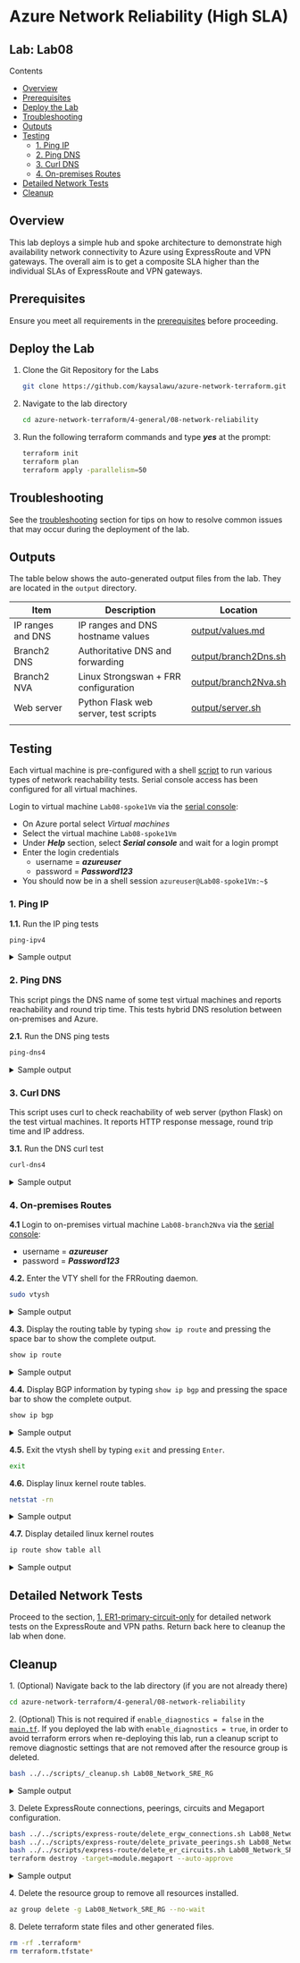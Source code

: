 # Azure Network Reliability (High SLA) <!-- omit from toc -->

## Lab: Lab08 <!-- omit from toc -->

Contents

- [Overview](#overview)
- [Prerequisites](#prerequisites)
- [Deploy the Lab](#deploy-the-lab)
- [Troubleshooting](#troubleshooting)
- [Outputs](#outputs)
- [Testing](#testing)
  - [1. Ping IP](#1-ping-ip)
  - [2. Ping DNS](#2-ping-dns)
  - [3. Curl DNS](#3-curl-dns)
  - [4. On-premises Routes](#4-on-premises-routes)
- [Detailed Network Tests](#detailed-network-tests)
- [Cleanup](#cleanup)

## Overview

This lab deploys a simple hub and spoke architecture to demonstrate high availability network connectivity to Azure using ExpressRoute and VPN gateways. The overall aim is to get a composite SLA higher than the individual SLAs of ExpressRoute and VPN gateways.

## Prerequisites

Ensure you meet all requirements in the [prerequisites](../../prerequisites/README.md) before proceeding.

## Deploy the Lab

1. Clone the Git Repository for the Labs

   ```sh
   git clone https://github.com/kaysalawu/azure-network-terraform.git
   ```

2. Navigate to the lab directory

   ```sh
   cd azure-network-terraform/4-general/08-network-reliability
   ```

3. Run the following terraform commands and type ***yes*** at the prompt:

   ```sh
   terraform init
   terraform plan
   terraform apply -parallelism=50
   ```

## Troubleshooting

See the [troubleshooting](../../troubleshooting/README.md) section for tips on how to resolve common issues that may occur during the deployment of the lab.

## Outputs

The table below shows the auto-generated output files from the lab. They are located in the `output` directory.

| Item    | Description  | Location |
|--------|--------|--------|
| IP ranges and DNS | IP ranges and DNS hostname values | [output/values.md](./output/values.md) |
| Branch2 DNS | Authoritative DNS and forwarding | [output/branch2Dns.sh](./output/branch2Dns.sh) |
| Branch2 NVA | Linux Strongswan + FRR configuration | [output/branch2Nva.sh](./output/branch2Nva.sh) |
| Web server | Python Flask web server, test scripts | [output/server.sh](./output/server.sh) |
||||

## Testing

Each virtual machine is pre-configured with a shell [script](../../scripts/server.sh) to run various types of network reachability tests. Serial console access has been configured for all virtual machines.

Login to virtual machine `Lab08-spoke1Vm` via the [serial console](https://learn.microsoft.com/en-us/troubleshoot/azure/virtual-machines/serial-console-overview#access-serial-console-for-virtual-machines-via-azure-portal):

- On Azure portal select *Virtual machines*
- Select the virtual machine `Lab08-spoke1Vm`
- Under ***Help*** section, select ***Serial console*** and wait for a login prompt
- Enter the login credentials
  - username = ***azureuser***
  - password = ***Password123***
- You should now be in a shell session `azureuser@Lab08-spoke1Vm:~$`

### 1. Ping IP

**1.1.** Run the IP ping tests

```sh
ping-ipv4
```

<details>

<summary>Sample output</summary>

```sh
azureuser@spoke1Vm:~$ ping-ipv4

 ping ipv4 ...

branch2 - 10.20.0.5 -OK 29.331 ms
hub1    - 10.11.0.5 -OK 4.083 ms
spoke1  - 10.1.0.5 -OK 0.045 ms
internet - icanhazip.com -NA
```

</details>
<p>

### 2. Ping DNS

This script pings the DNS name of some test virtual machines and reports reachability and round trip time. This tests hybrid DNS resolution between on-premises and Azure.

**2.1.** Run the DNS ping tests

```sh
ping-dns4
```

<details>

<summary>Sample output</summary>

```sh
azureuser@spoke1Vm:~$ ping-dns4

 ping dns ipv4 ...

branch2vm.corp - 10.20.0.5 -OK 26.033 ms
hub1vm.eu.az.corp - 10.11.0.5 -OK 1.584 ms
spoke1vm.eu.az.corp - 10.1.0.5 -OK 0.046 ms
icanhazip.com - 104.16.184.241 -NA
```

</details>
<p>

### 3. Curl DNS

This script uses curl to check reachability of web server (python Flask) on the test virtual machines. It reports HTTP response message, round trip time and IP address.

**3.1.** Run the DNS curl test

```sh
curl-dns4
```

<details>

<summary>Sample output</summary>

```sh
azureuser@spoke1Vm:~$ curl-dns4

 curl dns ipv4 ...

200 (0.053974s) - 10.20.0.5 - branch2vm.corp
200 (0.011361s) - 10.11.0.5 - hub1vm.eu.az.corp
200 (0.006002s) - 10.1.0.5 - spoke1vm.eu.az.corp
200 (0.022728s) - 104.16.185.241 - icanhazip.com
```

</details>
<p>

### 4. On-premises Routes

**4.1** Login to on-premises virtual machine `Lab08-branch2Nva` via the [serial console](https://learn.microsoft.com/en-us/troubleshoot/azure/virtual-machines/serial-console-overview#access-serial-console-for-virtual-machines-via-azure-portal):
  - username = ***azureuser***
  - password = ***Password123***

**4.2.** Enter the VTY shell for the FRRouting daemon.

```sh
sudo vtysh
```

<details>

<summary>Sample output</summary>

```sh
azureuser@branch2Nva:~$ sudo vtysh

Hello, this is FRRouting (version 7.2.1).
Copyright 1996-2005 Kunihiro Ishiguro, et al.
```

</details>
<p>

**4.3.** Display the routing table by typing `show ip route` and pressing the space bar to show the complete output.

```sh
show ip route
```

<details>

<summary>Sample output</summary>

```sh
branch2Nva# show ip route
Codes: K - kernel route, C - connected, S - static, R - RIP,
       O - OSPF, I - IS-IS, B - BGP, E - EIGRP, N - NHRP,
       T - Table, v - VNC, V - VNC-Direct, A - Babel, D - SHARP,
       F - PBR, f - OpenFabric,
       > - selected route, * - FIB route, q - queued route, r - rejected route

S   0.0.0.0/0 [1/0] via 10.20.1.1, eth0, 1d14h40m
K>* 0.0.0.0/0 [0/100] via 10.20.1.1, eth0, src 10.20.1.9, 1d14h40m
B>  10.1.0.0/20 [20/0] via 10.20.17.4 (recursive), 21:12:45
  *                      via 10.20.1.1, eth0, 21:12:45
                       via 10.20.17.5 (recursive), 21:12:45
                         via 10.20.1.1, eth0, 21:12:45
B>  10.11.0.0/20 [20/0] via 10.20.17.4 (recursive), 21:12:45
  *                       via 10.20.1.1, eth0, 21:12:45
                        via 10.20.17.5 (recursive), 21:12:45
                          via 10.20.1.1, eth0, 21:12:45
B>  10.11.16.0/20 [20/0] via 10.20.17.4 (recursive), 21:12:45
  *                        via 10.20.1.1, eth0, 21:12:45
                         via 10.20.17.5 (recursive), 21:12:45
                           via 10.20.1.1, eth0, 21:12:45
S>* 10.20.0.0/24 [1/0] via 10.20.1.1, eth0, 1d14h40m
C>* 10.20.1.0/24 is directly connected, eth0, 1d14h40m
C>* 10.20.2.0/24 is directly connected, eth1, 1d14h40m
S>* 10.20.17.4/32 [1/0] via 10.20.1.1, eth0, 1d14h40m
S>* 10.20.17.5/32 [1/0] via 10.20.1.1, eth0, 1d14h40m
K>* 168.63.129.16/32 [0/100] via 10.20.1.1, eth0, src 10.20.1.9, 1d14h40m
K>* 169.254.169.254/32 [0/100] via 10.20.1.1, eth0, src 10.20.1.9, 1d14h40m
C>* 192.168.20.20/32 is directly connected, lo, 1d14h40m
```

We can see the Vnet ranges learned dynamically via BGP.

</details>
<p>

**4.4.** Display BGP information by typing `show ip bgp` and pressing the space bar to show the complete output.

```sh
show ip bgp
```

<details>

<summary>Sample output</summary>

```sh
branch2Nva# show ip bgp
BGP table version is 214, local router ID is 192.168.20.20, vrf id 0
Default local pref 100, local AS 65002
Status codes:  s suppressed, d damped, h history, * valid, > best, = multipath,
               i internal, r RIB-failure, S Stale, R Removed
Nexthop codes: @NNN nexthop's vrf id, < announce-nh-self
Origin codes:  i - IGP, e - EGP, ? - incomplete

   Network          Next Hop            Metric LocPrf Weight Path
*= 10.1.0.0/20      10.20.17.5                    300      0 65515 12076 64512 12076 i
*>                  10.20.17.4                    300      0 65515 12076 64512 12076 i
*= 10.11.0.0/20     10.20.17.5                    300      0 65515 12076 64512 12076 i
*>                  10.20.17.4                    300      0 65515 12076 64512 12076 i
*= 10.11.16.0/20    10.20.17.5                    300      0 65515 12076 64512 12076 i
*>                  10.20.17.4                    300      0 65515 12076 64512 12076 i
*> 10.20.0.0/24     0.0.0.0                  0         32768 i

Displayed  4 routes and 7 total paths
```

We can see the hub and spoke Vnet ranges being learned dynamically in the BGP table.

</details>
<p>

**4.5.** Exit the vtysh shell by typing `exit` and pressing `Enter`.

```sh
exit
```

**4.6.** Display linux kernel route tables.

```sh
netstat -rn
```

<details>

<summary>Sample output</summary>

```sh
azureuser@branch2Nva:~$ netstat -rn
Kernel IP routing table
Destination     Gateway         Genmask         Flags   MSS Window  irtt Iface
0.0.0.0         10.20.1.1       0.0.0.0         UG        0 0          0 eth0
10.1.0.0        10.20.1.1       255.255.240.0   UG        0 0          0 eth0
10.11.0.0       10.20.1.1       255.255.240.0   UG        0 0          0 eth0
10.11.16.0      10.20.1.1       255.255.240.0   UG        0 0          0 eth0
10.20.0.0       10.20.1.1       255.255.255.0   UG        0 0          0 eth0
10.20.1.0       0.0.0.0         255.255.255.0   U         0 0          0 eth0
10.20.2.0       0.0.0.0         255.255.255.0   U         0 0          0 eth1
10.20.17.4      10.20.1.1       255.255.255.255 UGH       0 0          0 eth0
10.20.17.5      10.20.1.1       255.255.255.255 UGH       0 0          0 eth0
168.63.129.16   10.20.1.1       255.255.255.255 UGH       0 0          0 eth0
169.254.169.254 10.20.1.1       255.255.255.255 UGH       0 0          0 eth0
```

</details>
<p>

**4.7.** Display detailed linux kernel routes

```sh
ip route show table all
```

<details>

<summary>Sample output</summary>

```sh
azureuser@branch2Nva:~$ ip route show table all
168.63.129.16 via 10.20.2.1 dev eth1 table rt1
default via 10.20.1.1 dev eth0 proto dhcp src 10.20.1.9 metric 100
10.1.0.0/20 via 10.20.1.1 dev eth0 proto bgp metric 20
10.11.0.0/20 via 10.20.1.1 dev eth0 proto bgp metric 20
10.11.16.0/20 via 10.20.1.1 dev eth0 proto bgp metric 20
10.20.0.0/24 via 10.20.1.1 dev eth0 proto static metric 20
10.20.1.0/24 dev eth0 proto kernel scope link src 10.20.1.9
10.20.2.0/24 dev eth1 proto kernel scope link src 10.20.2.9
10.20.17.4 via 10.20.1.1 dev eth0 proto static metric 20
10.20.17.5 via 10.20.1.1 dev eth0 proto static metric 20
168.63.129.16 via 10.20.1.1 dev eth0 proto dhcp src 10.20.1.9 metric 100
169.254.169.254 via 10.20.1.1 dev eth0 proto dhcp src 10.20.1.9 metric 100
local 10.20.1.9 dev eth0 table local proto kernel scope host src 10.20.1.9
broadcast 10.20.1.255 dev eth0 table local proto kernel scope link src 10.20.1.9
local 10.20.2.9 dev eth1 table local proto kernel scope host src 10.20.2.9
broadcast 10.20.2.255 dev eth1 table local proto kernel scope link src 10.20.2.9
local 127.0.0.0/8 dev lo table local proto kernel scope host src 127.0.0.1
local 127.0.0.1 dev lo table local proto kernel scope host src 127.0.0.1
broadcast 127.255.255.255 dev lo table local proto kernel scope link src 127.0.0.1
local 192.168.20.20 dev lo table local proto kernel scope host src 192.168.20.20
broadcast 192.168.20.20 dev lo table local proto kernel scope link src 192.168.20.20
::1 dev lo proto kernel metric 256 pref medium
fe80::/64 dev eth1 proto kernel metric 256 pref medium
fe80::/64 dev eth0 proto kernel metric 256 pref medium
local ::1 dev lo table local proto kernel metric 0 pref medium
anycast fe80:: dev eth0 table local proto kernel metric 0 pref medium
anycast fe80:: dev eth1 table local proto kernel metric 0 pref medium
local fe80::20d:3aff:fedd:6043 dev eth0 table local proto kernel metric 0 pref medium
local fe80::20d:3aff:fedd:63b3 dev eth1 table local proto kernel metric 0 pref medium
multicast ff00::/8 dev eth1 table local proto kernel metric 256 pref medium
multicast ff00::/8 dev eth0 table local proto kernel metric 256 pref medium
```

</details>
<p>

## Detailed Network Tests

Proceed to the section, [1. ER1-primary-circuit-only](./tests/1.%20ER1-primary-circuit-only.md) for detailed network tests on the ExpressRoute and VPN paths. Return back here to cleanup the lab when done.

## Cleanup

1\. (Optional) Navigate back to the lab directory (if you are not already there)

```sh
cd azure-network-terraform/4-general/08-network-reliability
```

2\. (Optional) This is not required if `enable_diagnostics = false` in the [`main.tf`](./02-main.tf). If you deployed the lab with `enable_diagnostics = true`, in order to avoid terraform errors when re-deploying this lab, run a cleanup script to remove diagnostic settings that are not removed after the resource group is deleted.

```sh
bash ../../scripts/_cleanup.sh Lab08_Network_SRE_RG
```

<details>

<summary>Sample output</summary>

```sh
08-network-reliability$ bash ../../scripts/_cleanup.sh Lab08_Network_SRE_RG

Resource group: Lab08_Network_SRE_RG

⏳ Checking for diagnostic settings on resources in Lab08_Network_SRE_RG ...
➜  Checking firewall ...
➜  Checking vnet gateway ...
    ❌ Deleting: diag setting [Lab08-branch2-ergw-diag] for vnet gateway [Lab08-branch2-ergw] ...
    ❌ Deleting: diag setting [Lab08-hub1-ergw-diag] for vnet gateway [Lab08-hub1-ergw] ...
    ❌ Deleting: diag setting [Lab08-hub1-vpngw-diag] for vnet gateway [Lab08-hub1-vpngw] ...
➜  Checking vpn gateway ...
➜  Checking er gateway ...
➜  Checking app gateway ...
⏳ Checking for azure policies in Lab08_Network_SRE_RG ...
Done!
```

</details>
<p>

3\. Delete ExpressRoute connections, peerings, circuits and Megaport configuration.

```sh
bash ../../scripts/express-route/delete_ergw_connections.sh Lab08_Network_SRE_RG
bash ../../scripts/express-route/delete_private_peerings.sh Lab08_Network_SRE_RG
bash ../../scripts/express-route/delete_er_circuits.sh Lab08_Network_SRE_RG
terraform destroy -target=module.megaport --auto-approve
```

<details>

<summary>Sample output</summary>

```sh
08-network-reliability$ bash ../../scripts/express-route/delete_ergw_connections.sh Lab08_Network_SRE_RG

#######################################
Script: delete_ergw_connections.sh
#######################################

Resource group: Lab08_Network_SRE_RG

⏳ Processing gateway: Lab08-branch2-ergw
❓ Deleting connection: Lab08-er3
❌ Deleted connection: Lab08-er3
⏳ Processing gateway: Lab08-hub1-ergw
❓ Deleting connection: Lab08-er2
❌ Deleted connection: Lab08-er2
❓ Deleting connection: Lab08-er1
❌ Deleted connection: Lab08-er1
⏳ Processing gateway: Lab08-hub1-vpngw
⏳ Checking status of gateway connections ...
     - ⏳ Waiting for gateway/conn Lab08-branch2-ergw/Lab08-er3 to delete...
     - ⏳ Waiting for gateway/conn Lab08-hub1-ergw/Lab08-er2 to delete...
     - ⏳ Waiting for gateway/conn Lab08-hub1-ergw/Lab08-er1 to delete...
   ➜ Gateway connections are still deleting. Checking again in 30 seconds...
     - ⏳ Waiting for gateway/conn Lab08-branch2-ergw/Lab08-er3 to delete...
     - ⏳ Waiting for gateway/conn Lab08-hub1-ergw/Lab08-er2 to delete...
     - ⏳ Waiting for gateway/conn Lab08-hub1-ergw/Lab08-er1 to delete...
   ➜ Gateway connections are still deleting. Checking again in 30 seconds...
     - ⏳ Waiting for gateway/conn Lab08-branch2-ergw/Lab08-er3 to delete...
     - ⏳ Waiting for gateway/conn Lab08-hub1-ergw/Lab08-er2 to delete...
     - ⏳ Waiting for gateway/conn Lab08-hub1-ergw/Lab08-er1 to delete...
   ➜ Gateway connections are still deleting. Checking again in 30 seconds...
     - ⏳ Waiting for gateway/conn Lab08-branch2-ergw/Lab08-er3 to delete...
     - ⏳ Waiting for gateway/conn Lab08-hub1-ergw/Lab08-er1 to delete...
   ➜ Gateway connections are still deleting. Checking again in 30 seconds...
     - ⏳ Waiting for gateway/conn Lab08-branch2-ergw/Lab08-er3 to delete...
     - ⏳ Waiting for gateway/conn Lab08-hub1-ergw/Lab08-er1 to delete...
   ➜ Gateway connections are still deleting. Checking again in 30 seconds...
   ✔ All gateway connections deleted successfully.
```

```sh
#######################################
Script: delete_private_peerings.sh
#######################################

Resource group: Lab08_Network_SRE_RG

⏳ Processing circuit: Lab08-er1
⏳ Processing circuit: Lab08-er2
⏳ Processing circuit: Lab08-er3
⏳ Checking status of peerings ...
   ✔ All peerings deleted successfully.
```

```sh
08-network-reliability$ bash ../../scripts/express-route/delete_er_circuits.sh Lab08_Network_SRE_RG

#######################################
Script: delete_er_circuits.sh
#######################################

Resource group: Lab08_Network_SRE_RG

⏳ Deleting circuit: Lab08-er1
⏳ Deleting circuit: Lab08-er2
⏳ Deleting circuit: Lab08-er3
⏳ Checking status of circuits ...
     - Lab08-er1 still deleting ...
     - Lab08-er2 still deleting ...
     - Lab08-er3 still deleting ...
   ➜ Circuits are still deleting. Checking again in 10 seconds...
   ✔ All circuits deleted successfully.
```

</details>
<p>

4\. Delete the resource group to remove all resources installed.

```sh
az group delete -g Lab08_Network_SRE_RG --no-wait
```


8\. Delete terraform state files and other generated files.

```sh
rm -rf .terraform*
rm terraform.tfstate*
```
